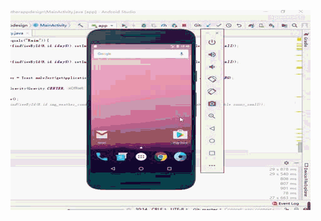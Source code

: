 ![image](https://github.com/black-angle/weather-application2/blob/master/app/src/main/res/drawable/tt.gif)
